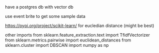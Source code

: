have a postgres db with vector db

use event brite to get some sample data

https://pypi.org/project/scikit-learn/ for eucledian distance (might be best) 

other imports
    from sklearn.feature_extraction.text import TfidfVectorizer
    from sklearn.metrics.pairwise import euclidean_distances
    from sklearn.cluster import DBSCAN
    import numpy as np
